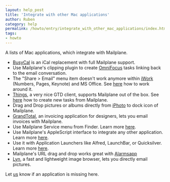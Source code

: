 ```yaml
---
layout: help_post
title: 'Integrate with other Mac applications'
author: Ruben
category: help
permalink: /howto/entry/integrate_with_other_mac_applications/index.html
tags:
- howto
---
```


A lists of Mac applications, which integrate with Mailplane.

* [BusyCal](http://busymac.com) is an iCal replacement with full Mailplane support.
* Use Mailplane's clipping plugin to create [OmniFocus](/help/2013/04/14/omnifocus-clippings-plugin.html) tasks linking back to the email conversation.
* The "Share > Email" menu item doesn't work anymore within [iWork](http://www.apple.com/iwork) (Numbers, Pages, Keynote) and MS Office. See [here](/howto/entry/iwork_share_with_email) how to work around it.
* [Things](http://culturedcode.com/things), a very nice GTD client, supports Mailplane out of the box. See [here](/howto/entry/create_a_to-do_entry_in_things_app) how to create new tasks from Mailplane.
* Drag and Drop pictures or albums directly from [iPhoto](http://www.apple.com/ilife/iphoto) to dock icon of Mailplane.
* [GrandTotal](http://www.grandtotal.biz/GrandTotal), an invoicing application for designers, lets you email invoices with Mailplane.
* Use Mailplane Service menu from Finder. Learn more [here](/howto/entry/use_mailplane_service_menu_items).
* Use Mailplane's AppleScript interface to integrate any other application. Learn more [here](/howto/entry/compose_email_using_applescript).
* Use it with Application Launchers like Alfred, LaunchBar, or Quicksilver. Learn more [here](/howto/entry/use_mailplane_with_application_launchers).
* Mailplane's URL drag and drop works great with [Alarmsapp](http://www.alarmsapp.com)
* [Lyn](http://www.lynapp.com), a fast and lightweight image browser, lets you directly email pictures.

Let [us](mailto:support@mailplaneapp.com) know if an application is missing here.